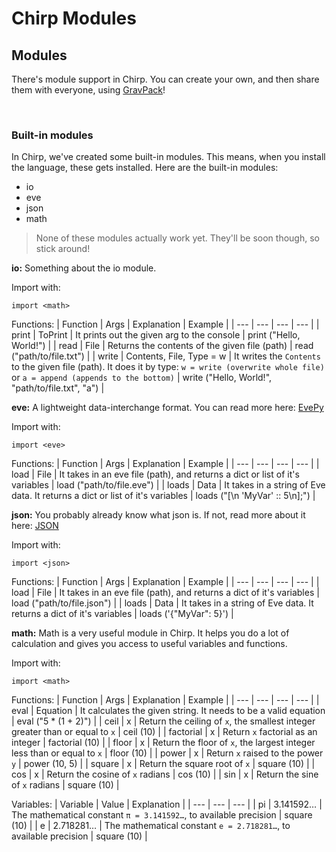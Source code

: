 # Chirp Modules
## Modules

There's module support in Chirp. You can create your own, and then share them with everyone, using [GravPack](https://github.com/Dmunch04/GravPack)!

<br>

### Built-in modules

In Chirp, we've created some built-in modules. This means, when you install the language, these gets installed. Here are the built-in modules:
- io
- eve
- json
- math

> None of these modules actually work yet. They'll be soon though, so stick around!

**io:**
Something about the io module.

Import with:
```chirp
import <math>
```

Functions:
| Function | Args | Explanation | Example |
| --- | --- | --- | --- |
| print | ToPrint | It prints out the given arg to the console | print ("Hello, World!") |
| read | File | Returns the contents of the given file (path) | read ("path/to/file.txt") |
| write | Contents, File, Type = w | It writes the `Contents` to the given file (path). It does it by type: `w = write (overwrite whole file)` or `a = append (appends to the bottom)` | write ("Hello, World!", "path/to/file.txt", "a") |

**eve:**
A lightweight data-interchange format. You can read more here: [EvePy](https://github.com/Dmunch04/EVEPY)

Import with:
```chirp
import <eve>
```

Functions:
| Function | Args | Explanation | Example |
| --- | --- | --- | --- |
| load | File | It takes in an eve file (path), and returns a dict or list of it's variables | load ("path/to/file.eve") |
| loads | Data | It takes in a string of Eve data. It returns a dict or list of it's variables | loads ("[\n  'MyVar' :: 5\n];") |

**json:**
You probably already know what json is. If not, read more about it here: [JSON](https://www.json.org/)

Import with:
```chirp
import <json>
```

Functions:
| Function | Args | Explanation | Example |
| --- | --- | --- | --- |
| load | File | It takes in an eve file (path), and returns a dict of it's variables | load ("path/to/file.json") |
| loads | Data | It takes in a string of Eve data. It returns a dict of it's variables | loads ('{"MyVar": 5}') |

**math:**
Math is a very useful module in Chirp. It helps you do a lot of calculation and gives you access to useful variables and functions.

Import with:
```chirp
import <math>
```

Functions:
| Function | Args | Explanation | Example |
| --- | --- | --- | --- |
| eval | Equation | It calculates the given string. It needs to be a valid equation | eval ("5 * (1 + 2)") |
| ceil | x | Return the ceiling of `x`, the smallest integer greater than or equal to `x` | ceil (10) |
| factorial | x | Return `x` factorial as an integer | factorial (10) |
| floor | x | Return the floor of `x`, the largest integer less than or equal to `x` | floor (10) |
| power | x | Return `x` raised to the power `y` | power (10, 5) |
| square | x | Return the square root of `x` | square (10) |
| cos | x | Return the cosine of `x` radians | cos (10) |
| sin | x | Return the sine of `x` radians | square (10) |

Variables:
| Variable | Value | Explanation |
| --- | --- | --- |
| pi | 3.141592… | The mathematical constant `π = 3.141592…`, to available precision | square (10) |
| e | 2.718281… | The mathematical constant `e = 2.718281…`, to available precision | square (10) |
